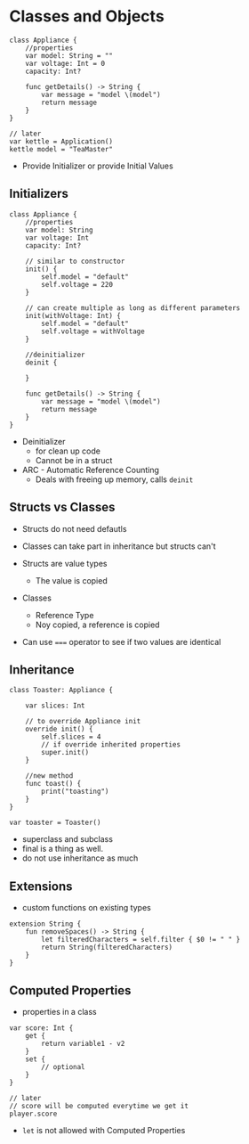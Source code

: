# Classes and Objects

```
class Appliance {
    //properties
    var model: String = ""
    var voltage: Int = 0
    capacity: Int?

    func getDetails() -> String {
        var message = "model \(model")
        return message
    }
}

// later
var kettle = Application()
kettle model = "TeaMaster"
```
* Provide Initializer or provide Initial Values

## Initializers

```
class Appliance {
    //properties
    var model: String
    var voltage: Int
    capacity: Int?

    // similar to constructor
    init() {
        self.model = "default"
        self.voltage = 220
    }

    // can create multiple as long as different parameters
    init(withVoltage: Int) {
        self.model = "default"
        self.voltage = withVoltage
    }

    //deinitializer
    deinit {

    }

    func getDetails() -> String {
        var message = "model \(model")
        return message
    }
}
```

* Deinitializer
    * for clean up code
    * Cannot be in a struct
* ARC - Automatic Reference Counting
    * Deals with freeing up memory, calls `deinit`

## Structs vs Classes
* Structs do not need defautls
* Classes can take part in inheritance but structs can't
* Structs are value types
    * The value is copied
* Classes
    * Reference Type
    * Noy copied, a reference is copied

* Can use `===` operator to see if two values are identical

## Inheritance
```
class Toaster: Appliance {

    var slices: Int

    // to override Appliance init
    override init() {
        self.slices = 4
        // if override inherited properties
        super.init()
    }

    //new method
    func toast() {
        print("toasting")
    }
}

var toaster = Toaster()
```
* superclass and subclass
* final is a thing as well.
* do not use inheritance as much

## Extensions
* custom functions on existing types

```
extension String {
    fun removeSpaces() -> String {
        let filteredCharacters = self.filter { $0 != " " }
        return String(filteredCharacters)
    }
}
```

## Computed Properties
* properties in a class

```
var score: Int {
    get {
        return variable1 - v2
    }
    set {
        // optional
    }
}

// later 
// score will be computed everytime we get it
player.score
```
* `let` is not allowed with Computed Properties


